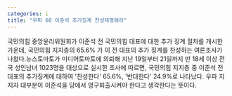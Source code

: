 ```yaml
---
categories: i
title: "우파 60 이준석 추가징계 찬성제명해라"
---
```

국민의힘 중앙윤리위원회가 이준석 전 국민의힘 대표에 대한 추가 징계 절차를 개시한 가운데, 국민의힘 지지층의 65.6% 가 이 전 대표의 추가 징계를 찬성하는 여론조사가 나왔다.뉴스토마토가 미디어토마토에 의뢰해 지난 19일부터 21일까지 만 18세 이상 전국 성인남녀 1023명을 대상으로 실시한 조사에 따르면, 국민의힘 지지층 중 이준석 전 대표의 추가징계에 대하여 &#39;찬성한다&#39; 65.6%, &#39;반대한다&#39; 24.9%로 나타났다. 우파 지지자 대부분이 이준석을 당에서 영구퇴출시켜야 한다고 생각한다는 뜻이다.